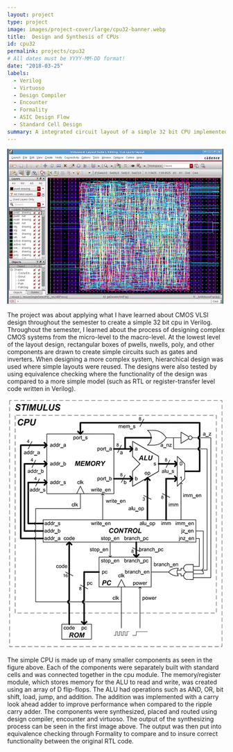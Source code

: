 ```yaml
---
layout: project
type: project
image: images/project-cover/large/cpu32-banner.webp
title:  Design and Synthesis of CPUs
id: cpu32
permalink: projects/cpu32
# All dates must be YYYY-MM-DD format!
date: "2018-03-25"
labels:
  - Verilog
  - Virtuoso
  - Design Compiler
  - Encounter
  - Formality
  - ASIC Design Flow
  - Standard Cell Design
summary: A integrated circuit layout of a simple 32 bit CPU implemented in Verilog for ECE 429
---
```


<img class="ui large centered rounded image" src="/images/cpu32/layout.webp">

<p>
  The project was about applying what I have learned about CMOS VLSI design throughout the semester to create a simple 32 bit cpu in Verilog. Throughout the semester, I learned about the process of designing complex CMOS systems from the micro-level to the macro-level. At the lowest level of the layout design, rectangular boxes of pwells, nwells, poly, and other components are drawn to create simple circuits such as gates and inverters. When designing a more complex system, hierarchical design was used where simple layouts were reused. The designs were also tested by using equivalence checking where the functionality of the design was compared to a more simple model (such as RTL or register-transfer level code written in Verilog).
</p>

<img class="ui large centered rounded image" src="/images/cpu32/schematic.webp">

<p>
  The simple CPU is made up of many smaller components as seen in the figure above. Each of the components were separately built with standard cells and was connected together in the cpu module. The memory/register module, which stores memory for the ALU to read and write, was created using an array of D flip-flops. The ALU had operations such as AND, OR, bit shift, load, jump, and addition. The addition was implemented with a carry look ahead adder to improve performance when compared to the ripple carry adder. The components were synthesized, placed and routed using design compiler, encounter and virtuoso. The output of the synthesizing process can be seen in the first image above. The output was then put into equivalence checking through Formality to compare and to insure correct functionality between the original RTL code.
</p>

<p>
  <p>
    
  </p>
</p>